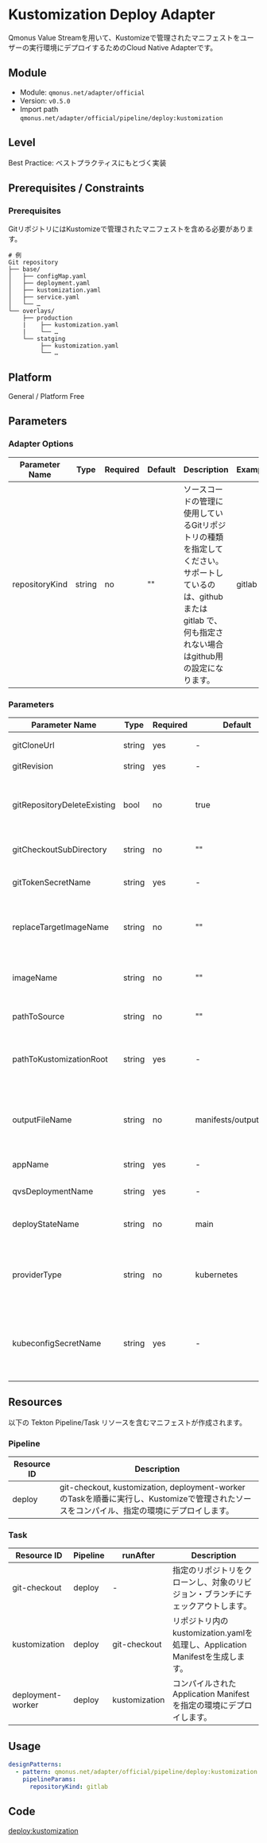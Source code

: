 # Kustomization Deploy Adapter
Qmonus Value Streamを用いて、Kustomizeで管理されたマニフェストをユーザーの実行環境にデプロイするためのCloud Native Adapterです。

## Module
- Module: `qmonus.net/adapter/official`
- Version: `v0.5.0`
- Import path `qmonus.net/adapter/official/pipeline/deploy:kustomization`

## Level
Best Practice: ベストプラクティスにもとづく実装

## Prerequisites / Constraints

### Prerequisites
GitリポジトリにはKustomizeで管理されたマニフェストを含める必要があります。

```
# 例
Git repository
├── base/
│   ├── configMap.yaml
│   ├── deployment.yaml
│   ├── kustomization.yaml
│   ├── service.yaml
│   └── …
└── overlays/
    ├── production
    |    ├── kustomization.yaml
    |    └── …
    └── statging
         ├── kustomization.yaml
         └── …
```

## Platform
General / Platform Free

## Parameters

### Adapter Options
| Parameter Name  | Type | Required | Default | Description | Example |
| --- | --- | --- | --- | --- | --- |
| repositoryKind  | string | no | "" | ソースコードの管理に使用しているGitリポジトリの種類を指定してください。サポートしているのは、github または gitlab で、何も指定されない場合はgithub用の設定になります。| gitlab |

### Parameters
| Parameter Name | Type | Required | Default | Description | Auto Binding | Example |
| --- | --- | --- | --- | --- | --- | --- |
| gitCloneUrl  | string | yes | - | GitリポジトリサービスのURL | https://github.com/${organization}/<br>${repository} | yes |
| gitRevision  | string | yes | - | Gitのリビジョン | | no |
| gitRepositoryDeleteExisting  | bool | no | true | trueの場合、Git Checkoutする時に指定先のディレクトリが存在している場合に削除する | | no |
| gitCheckoutSubDirectory | string | no | "" | GitのCheckout作業をするパス名 | | no |
| gitTokenSecretName | string | yes | - | Gitのアクセストークンを保管しているk8s Secret名 | | yes |
| replaceTargetImageName | string | no | "" | 置換対象のコンテナイメージ名(指定がない場合は置換はスキップされる) | | no |
| imageName | string | no | "" | 置換後の新しいコンテナイメージ名(指定がない場合は置換はスキップされる) | | no |
| pathToSource | string | no | "" | ソースディレクトリからの相対パス | | no |
| pathToKustomizationRoot | string | yes | - | Gitリポジトリのルートから `kustomization.yaml` を含むディレクトリへのパス | overlays/staging | no |
| outputFileName | string | no | manifests/output.yaml | `Kustomize build` の結果を出力するファイルのパス(`shared` ディレクトリからの相対パス) | | no |
| appName | string | yes | - | QVSにおけるApplication名 | nginx | yes |
| qvsDeploymentName | string | yes | - | QVSにおけるDeployment名 | staging | yes |
| deployStateName | string | no | main | pulumi-stack名のSuffixとして使用される | | no |
| providerType | string | no | kubernetes | デプロイ先のプロバイダーを指定する。基本的にはデフォルト値のkubernetesを使用 | | no |
| kubeconfigSecretName | string | yes | - | QVSにおけるDeploymentの作成時に指定したkubeconfigを保管しているk8s Secret名 | | yes |

## Resources
以下の Tekton Pipeline/Task リソースを含むマニフェストが作成されます。

### Pipeline
| Resource ID | Description |
| --- | --- |
| deploy  | git-checkout, kustomization, deployment-worker  のTaskを順番に実行し、Kustomizeで管理されたソースをコンパイル、指定の環境にデプロイします。 |

### Task
| Resource ID | Pipeline | runAfter | Description |
| --- | --- | --- | --- |
| git-checkout | deploy | - | 指定のリポジトリをクローンし、対象のリビジョン・ブランチにチェックアウトします。 |
| kustomization | deploy | git-checkout | リポジトリ内のkustomization.yamlを処理し、Application Manifestを生成します。 |
| deployment-worker | deploy | kustomization | コンパイルされたApplication Manifestを指定の環境にデプロイします。|

## Usage
``` yaml
designPatterns:
  - pattern: qmonus.net/adapter/official/pipeline/deploy:kustomization
    pipelineParams:
      repositoryKind: gitlab
```

## Code
[deploy:kustomization](../../pipeline/deploy/kustomization.cue)
